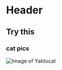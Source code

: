 # Header

## Try this

### cat pics
![Image of Yaktocat](https://octodex.github.com/images/yaktocat.png)

